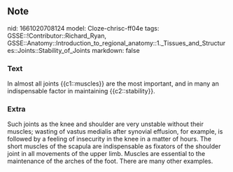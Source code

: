 ## Note
nid: 1661020708124
model: Cloze-chrisc-ff04e
tags: GSSE::!Contributor::Richard_Ryan, GSSE::Anatomy::Introduction_to_regional_anatomy::1._Tissues_and_Structures::Joints::Stability_of_Joints
markdown: false

### Text
<div class="toggle">
  In almost all joints {{c1::muscles}} are the most important, and
  in many an indispensable factor in maintaining {{c2::stability}}.
</div>

### Extra
<p id="b3dc40d7-ad08-4984-b12b-915a6a0cf0b6" class="">Such joints
as the knee and shoulder are very unstable without their muscles;
wasting of vastus medialis after synovial effusion, for example, is
followed by a feeling of insecurity in the knee in a matter of
hours. The short muscles of the scapula are indispensable as
fixators of the shoulder joint in all movements of the upper limb.
Muscles are essential to the maintenance of the arches of the foot.
There are many other examples.
